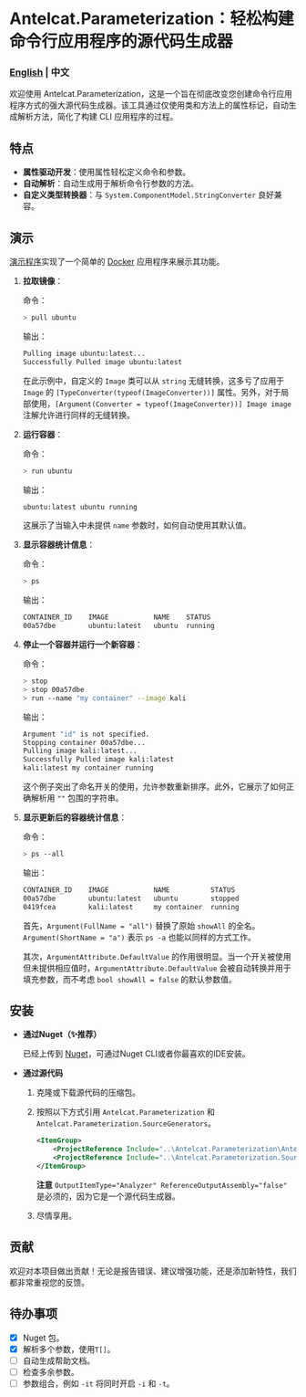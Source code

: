 # Antelcat.Parameterization：轻松构建命令行应用程序的源代码生成器

### [English](readme.md) | 中文

欢迎使用 Antelcat.Parameterization，这是一个旨在彻底改变您创建命令行应用程序方式的强大源代码生成器。该工具通过仅使用类和方法上的属性标记，自动生成解析方法，简化了构建 CLI 应用程序的过程。

## 特点

- **属性驱动开发**：使用属性轻松定义命令和参数。
- **自动解析**：自动生成用于解析命令行参数的方法。
- **自定义类型转换器**：与 `System.ComponentModel.StringConverter` 良好兼容。

## 演示

[演示程序](https://github.com/Antelcat/Antelcat.Parameterization/blob/master/src/Antelcat.Parameterization.Demo/Program.cs)实现了一个简单的 [Docker](https://www.docker.com/) 应用程序来展示其功能。

1. **拉取镜像**：

   命令：

   ```bash
   > pull ubuntu
   ```

   输出：

   ```bash
   Pulling image ubuntu:latest...
   Successfully Pulled image ubuntu:latest
   ```

   在此示例中，自定义的 `Image` 类可以从 `string` 无缝转换，这多亏了应用于 `Image` 的 `[TypeConverter(typeof(ImageConverter))]` 属性。另外，对于局部使用，`[Argument(Converter = typeof(ImageConverter))] Image image` 注解允许进行同样的无缝转换。

2. **运行容器**：

   命令：

   ```bash
   > run ubuntu
   ```

   输出：

   ```bash
   ubuntu:latest ubuntu running
   ```

   这展示了当输入中未提供 `name` 参数时，如何自动使用其默认值。

3. **显示容器统计信息**：

   命令：

   ```bash
   > ps
   ```

   输出：

   ```bash
   CONTAINER_ID    IMAGE           NAME    STATUS
   00a57dbe        ubuntu:latest   ubuntu  running
   ```

4. **停止一个容器并运行一个新容器**：

   命令：

   ```bash
   > stop
   > stop 00a57dbe
   > run --name "my container" --image kali
   ```

   输出：

   ```bash
   Argument "id" is not specified.
   Stopping container 00a57dbe...
   Pulling image kali:latest...
   Successfully Pulled image kali:latest
   kali:latest my container running
   ```

   这个例子突出了命名开关的使用，允许参数重新排序。此外，它展示了如何正确解析用 `""` 包围的字符串。

5. **显示更新后的容器统计信息**：

   命令：

   ```bash
   > ps --all
   ```

   输出：

   ```bash
   CONTAINER_ID    IMAGE           NAME          STATUS
   00a57dbe        ubuntu:latest   ubuntu        stopped
   0419fcea        kali:latest     my container  running
   ```

   首先，`Argument(FullName = "all")` 替换了原始 `showAll` 的全名。`Argument(ShortName = "a")` 表示 `ps -a` 也能以同样的方式工作。

   其次，`ArgumentAttribute.DefaultValue` 的作用很明显。当一个开关被使用但未提供相应值时，`ArgumentAttribute.DefaultValue` 会被自动转换并用于填充参数，而不考虑 `bool showAll = false` 的默认参数值。

## 安装

- **通过Nuget（✨推荐）**

  已经上传到 [Nuget](https://www.nuget.org/packages/Antelcat.Parameterization)，可通过Nuget CLI或者你最喜欢的IDE安装。

- **通过源代码**

  1. 克隆或下载源代码的压缩包。

  2. 按照以下方式引用 `Antelcat.Parameterization` 和 `Antelcat.Parameterization.SourceGenerators`。

     ```xml
     <ItemGroup>
         <ProjectReference Include="..\Antelcat.Parameterization\Antelcat.Parameterization.csproj"/>
         <ProjectReference Include="..\Antelcat.Parameterization.SourceGenerators\Antelcat.Parameterization.SourceGenerators.csproj" OutputItemType="Analyzer" ReferenceOutputAssembly="false"/>
     </ItemGroup>
     ```

     **注意** `OutputItemType="Analyzer" ReferenceOutputAssembly="false"` 是必须的，因为它是一个源代码生成器。

   3. 尽情享用。

## 贡献

欢迎对本项目做出贡献！无论是报告错误、建议增强功能，还是添加新特性，我们都非常重视您的反馈。

## 待办事项

- [x] Nuget 包。
- [x] 解析多个参数，使用`T[]`。
- [ ] 自动生成帮助文档。
- [ ] 检查多余参数。
- [ ] 参数组合，例如 `-it` 将同时开启 `-i` 和 `-t`。